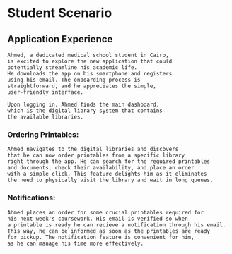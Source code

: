 # Student Scenario

## Application Experience

	Ahmed, a dedicated medical school student in Cairo,
	is excited to explore the new application that could 
	potentially streamline his academic life. 
	He downloads the app on his smartphone and registers 
	using his email. The onboarding process is 
	straightforward, and he appreciates the simple,
	user-friendly interface.

	Upon logging in, Ahmed finds the main dashboard, 
	which is the digital library system that contains
	the available libraries.

### Ordering Printables:
    Ahmed navigates to the digital libraries and discovers 
    that he can now order printables from a specific library 
    right through the app. He can search for the required printables 
    and documents, check their availability, and place an order 
    with a simple click. This feature delights him as it eliminates 
    the need to physically visit the library and wait in long queues.

### Notifications:
    Ahmed places an order for some crucial printables required for 
    his next week's coursework. His email is verified so when 
    a printable is ready he can recieve a notification through his email. 
    This way, he can be informed as soon as the printables are ready
    for pickup. The notification feature is convenient for him, 
    as he can manage his time more effectively.

